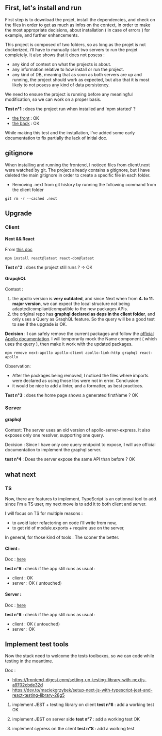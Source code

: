 ## First, let's install and run

First step is to download the projet, install the dependencies, and check on the files in order to get as much as infos on the context, in order to make the most appropriate decisions, about installation ( in case of errors ) for example, and further enhancements.

This project is composed of two folders, so as long as the projet is not dockerized, i'll have to manually start two servers to run the projet completely.
It also shows that it does not posess :
- any kind of context on what the projects is about.
- any information relative to how install or run the project.
- any kind of DB, meaning that as soon as both servers are up and running, the project should work as expected, but also that it is most likely to not posess any kind of data persistency.

We need to ensure the project is running before any meaningful modification, so we can work on a proper basis.

**Test n°1** : does the project run when installed and 'npm started' ?
- [the front](http://localhost:3000) :  OK
- [the back](http://localhost:5000) :  OK

While making this test and the installation, I've added some early documentation to fix partially the lack of initial doc.

## gitignore

When installing and running the frontend, I noticed files from client/.next were watched by git.
The project already contains a gitignore, but I have deleted the main gitignore in order to create a specific file in each folder.

- Removing .next from git history by running the following command from the client folder
```
git rm -r --cached .next
```

## Upgrade 
### Client 

#### Next && React

From [this doc](https://nextjs.org/docs/upgrading)

```
npm install react@latest react-dom@latest
```

**Test n°2** : does the project still runs ?
=> OK

#### GrapqhQL

Context : 
1) the apollo version is **very outdated**, and since Next when from **4. to 11. major version**, we can expect the local structure not being adapted/compliant/compatible to the new packages APIs.
2) the original repo has **graphql declared as deps in the client folder**, and only uses a Query as GraqhQL feature.
So the query will be a good test to see if the upgrade is OK.


**Decision** : I can safely remove the current packages and follow the [official Apollo documentation](https://www.apollographql.com/blog/apollo-client/next-js/next-js-getting-started/).
I will temporarily mock the Name component ( which uses the query ), then make it work with the updated packages.

```
npm remove next-apollo apollo-client apollo-link-http graphql react-apollo
``` 

Observation: 
- After the packages being removed, I noticed the files where imports were declared as using those libs were not in error.
Conclusion: 
- it would be nice to add a linter, and a formatter, as best practices.

**Test n°3** : does the home page shows a generated firstName ? OK


### Server 

#### graphql

Context:
The server uses an old version of apollo-server-express.
It also exposes only one resolver, supporting one query.

Decision : 
Since I have only one query endpoint to expose, I will use official documentation to implement the graphql server.  

**test n°4** : Does the server expose the same API than before ? OK

## what next

### TS

Now, there are features to implement, TypeScript is an optionnal tool to add.
since I'm a TS user, my next move is to add it to both client and server.

I will focus on TS for multiple reasons : 
- to avoid later refactoring on code i'll write from now, 
- to get rid of module.exports + require use on the server,

In general, for those kind of tools : The sooner the better.

#### Client :

Doc : [here](https://nextjs.org/docs/basic-features/typescript)


**test n°6** : check if the app still runs as usual :
- client : OK
- server : OK ( untouched)

#### Server :

Doc : [here](https://medium.com/@th.guibert/basic-apollo-express-graphql-api-with-typescript-2ee021dea2c)

**test n°6** : check if the app still runs as usual :
- client : OK ( untouched)
- server : OK

## Implement test tools

Now the stack need to welcome the tests toolboxes, so we can code while testing in the meantime.

Doc :
- https://frontend-digest.com/setting-up-testing-library-with-nextjs-a9702cbde32d
- https://dev.to/maciekgrzybek/setup-next-js-with-typescript-jest-and-react-testing-library-28g5

1) implement JEST + testing library on client
**test n°6** : add a working test OK

2) implement JEST on server side
**test n°7** :  add a working test OK

3) implement cypress on the client 
**test n°8** :  add a working test 
